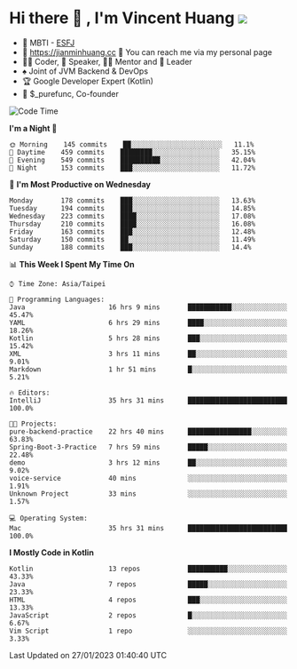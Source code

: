 # Hi there 👋 , I'm Vincent Huang ![](https://komarev.com/ghpvc/?username=Jian-Min-Huang)
- 👀 MBTI - [ESFJ](https://www.16personalities.com/esfj-personality)
- 💎 https://jianminhuang.cc 🙋 You can reach me via my personal page
- 👨‍💻 Coder, 🎤 Speaker, 👨‍🏫 Mentor and 🚀 Leader
- ♠️ Joint of JVM Backend & DevOps
- 🏆 Google Developer Expert (Kotlin)
- 💼 $_purefunc, Co-founder

<!--START_SECTION:waka-->
![Code Time](http://img.shields.io/badge/Code%20Time-1%2C489%20hrs%2044%20mins-blue)

**I'm a Night 🦉** 

```text
🌞 Morning    145 commits    ██░░░░░░░░░░░░░░░░░░░░░░░   11.1% 
🌆 Daytime    459 commits    ████████░░░░░░░░░░░░░░░░░   35.15% 
🌃 Evening    549 commits    ██████████░░░░░░░░░░░░░░░   42.04% 
🌙 Night      153 commits    ███░░░░░░░░░░░░░░░░░░░░░░   11.72%

```
📅 **I'm Most Productive on Wednesday** 

```text
Monday       178 commits    ███░░░░░░░░░░░░░░░░░░░░░░   13.63% 
Tuesday      194 commits    ███░░░░░░░░░░░░░░░░░░░░░░   14.85% 
Wednesday    223 commits    ████░░░░░░░░░░░░░░░░░░░░░   17.08% 
Thursday     210 commits    ████░░░░░░░░░░░░░░░░░░░░░   16.08% 
Friday       163 commits    ███░░░░░░░░░░░░░░░░░░░░░░   12.48% 
Saturday     150 commits    ██░░░░░░░░░░░░░░░░░░░░░░░   11.49% 
Sunday       188 commits    ███░░░░░░░░░░░░░░░░░░░░░░   14.4%

```


📊 **This Week I Spent My Time On** 

```text
⌚︎ Time Zone: Asia/Taipei

💬 Programming Languages: 
Java                     16 hrs 9 mins       ███████████░░░░░░░░░░░░░░   45.47% 
YAML                     6 hrs 29 mins       ████░░░░░░░░░░░░░░░░░░░░░   18.26% 
Kotlin                   5 hrs 28 mins       ███░░░░░░░░░░░░░░░░░░░░░░   15.42% 
XML                      3 hrs 11 mins       ██░░░░░░░░░░░░░░░░░░░░░░░   9.01% 
Markdown                 1 hr 51 mins        █░░░░░░░░░░░░░░░░░░░░░░░░   5.21%

🔥 Editors: 
IntelliJ                 35 hrs 31 mins      █████████████████████████   100.0%

🐱‍💻 Projects: 
pure-backend-practice    22 hrs 40 mins      ████████████████░░░░░░░░░   63.83% 
Spring-Boot-3-Practice   7 hrs 59 mins       █████░░░░░░░░░░░░░░░░░░░░   22.48% 
demo                     3 hrs 12 mins       ██░░░░░░░░░░░░░░░░░░░░░░░   9.02% 
voice-service            40 mins             ░░░░░░░░░░░░░░░░░░░░░░░░░   1.91% 
Unknown Project          33 mins             ░░░░░░░░░░░░░░░░░░░░░░░░░   1.57%

💻 Operating System: 
Mac                      35 hrs 31 mins      █████████████████████████   100.0%

```

**I Mostly Code in Kotlin** 

```text
Kotlin                   13 repos            ██████████░░░░░░░░░░░░░░░   43.33% 
Java                     7 repos             █████░░░░░░░░░░░░░░░░░░░░   23.33% 
HTML                     4 repos             ███░░░░░░░░░░░░░░░░░░░░░░   13.33% 
JavaScript               2 repos             █░░░░░░░░░░░░░░░░░░░░░░░░   6.67% 
Vim Script               1 repo              ░░░░░░░░░░░░░░░░░░░░░░░░░   3.33%

```



 Last Updated on 27/01/2023 01:40:40 UTC
<!--END_SECTION:waka-->
